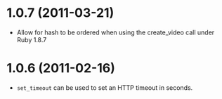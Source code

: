 # 1.0.7 (2011-03-21)

 * Allow for hash to be ordered when using the create_video call under Ruby 1.8.7

# 1.0.6 (2011-02-16)

 * `set_timeout` can be used to set an HTTP timeout in seconds.
